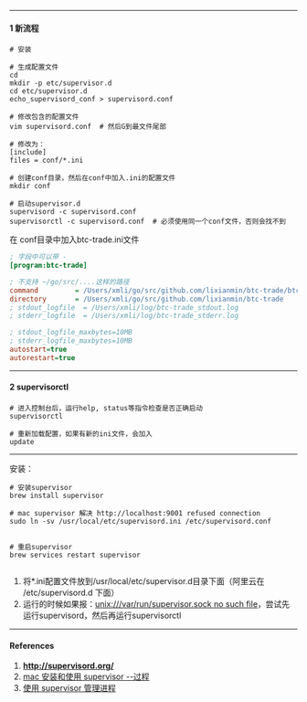 

--------------

#### 1 新流程



```shell
# 安装

# 生成配置文件
cd
mkdir -p etc/supervisor.d
cd etc/supervisor.d
echo_supervisord_conf > supervisord.conf

# 修改包含的配置文件
vim supervisord.conf  # 然后G到最文件尾部

# 修改为：
[include]
files = conf/*.ini

# 创建conf目录，然后在conf中加入.ini的配置文件
mkdir conf

# 启动supervisor.d
supervisord -c supervisord.conf 
supervisorctl -c supervisord.conf  # 必须使用同一个conf文件，否则会找不到
```



在 conf目录中加入btc-trade.ini文件

```ini
; 字段中可以带 -
[program:btc-trade]

; 不支持 ~/go/src/....这样的路径
command         = /Users/xmli/go/src/github.com/lixianmin/btc-trade/btc-trade
directory       = /Users/xmli/go/src/github.com/lixianmin/btc-trade
; stdout_logfile  = /Users/xmli/log/btc-trade_stdout.log
; stderr_logfile  = /Users/xmli/log/btc-trade_stderr.log

; stdout_logfile_maxbytes=10MB
; stderr_logfile_maxbytes=10MB
autostart=true
autorestart=true
```



---

#### 2  supervisorctl



```shell
# 进入控制台后，运行help, status等指令检查是否正确启动
supervisorctl

# 重新加载配置，如果有新的ini文件，会加入
update
```



---------------------------



安装：

```shell
# 安装supervisor
brew install supervisor

# mac supervisor 解决 http://localhost:9001 refused connection
sudo ln -sv /usr/local/etc/supervisord.ini /etc/supervisord.conf


```



```shell
# 重启supervisor
brew services restart supervisor


```



1. 将*.ini配置文件放到/usr/local/etc/supervisor.d目录下面（阿里云在 /etc/supervisord.d 下面）
2. 运行的时候如果报：[unix:///var/run/supervisor.sock no such file](https://superuser.com/questions/1069276/unix-var-run-supervisor-sock-no-such-file)，尝试先运行supervisord，然后再运行supervisorctl



---

#### References

1. **http://supervisord.org/**
2. [mac 安装和使用 supervisor --过程](http://blog.sina.com.cn/s/blog_ac47d6b30102xsfm.html)
3. [使用 supervisor 管理进程](https://liyangliang.me/posts/2015/06/using-supervisor)